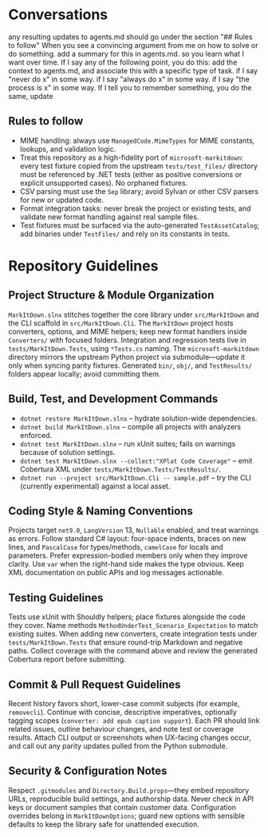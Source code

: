 # Conversations
any resulting updates to agents.md should go under the section "## Rules to follow"
When you see a convincing argument from me on how to solve or do something. add a summary for this in agents.md. so you learn what I want over time.
If I say any of the following point, you do this: add the context to agents.md, and associate this with a specific type of task.
if I say "never do x" in some way.
if I say "always do x" in some way.
if I say "the process is x" in some way.
If I tell you to remember something, you do the same, update


## Rules to follow
- MIME handling: always use `ManagedCode.MimeTypes` for MIME constants, lookups, and validation logic.
- Treat this repository as a high-fidelity port of `microsoft-markitdown`: every test fixture copied from the upstream `tests/test_files/` directory must be referenced by .NET tests (either as positive conversions or explicit unsupported cases). No orphaned fixtures.
- CSV parsing must use the `Sep` library; avoid Sylvan or other CSV parsers for new or updated code.
- Format integration tasks: never break the project or existing tests, and validate new format handling against real sample files.
- Test fixtures must be surfaced via the auto-generated `TestAssetCatalog`; add binaries under `TestFiles/` and rely on its constants in tests.

# Repository Guidelines

## Project Structure & Module Organization
`MarkItDown.slnx` stitches together the core library under `src/MarkItDown` and the CLI scaffold in `src/MarkItDown.Cli`. The `MarkItDown` project hosts converters, options, and MIME helpers; keep new format handlers inside `Converters/` with focused folders. Integration and regression tests live in `tests/MarkItDown.Tests`, using `*Tests.cs` naming. The `microsoft-markitdown` directory mirrors the upstream Python project via submodule—update it only when syncing parity fixtures. Generated `bin/`, `obj/`, and `TestResults/` folders appear locally; avoid committing them.

## Build, Test, and Development Commands
- `dotnet restore MarkItDown.slnx` – hydrate solution-wide dependencies.
- `dotnet build MarkItDown.slnx` – compile all projects with analyzers enforced.
- `dotnet test MarkItDown.slnx` – run xUnit suites; fails on warnings because of solution settings.
- `dotnet test MarkItDown.slnx --collect:"XPlat Code Coverage"` – emit Cobertura XML under `tests/MarkItDown.Tests/TestResults/`.
- `dotnet run --project src/MarkItDown.Cli -- sample.pdf` – try the CLI (currently experimental) against a local asset.

## Coding Style & Naming Conventions
Projects target `net9.0`, `LangVersion` 13, `Nullable` enabled, and treat warnings as errors. Follow standard C# layout: four-space indents, braces on new lines, and `PascalCase` for types/methods, `camelCase` for locals and parameters. Prefer expression-bodied members only when they improve clarity. Use `var` when the right-hand side makes the type obvious. Keep XML documentation on public APIs and log messages actionable.

## Testing Guidelines
Tests use xUnit with Shouldly helpers; place fixtures alongside the code they cover. Name methods `MethodUnderTest_Scenario_Expectation` to match existing suites. When adding new converters, create integration tests under `tests/MarkItDown.Tests` that ensure round-trip Markdown and negative paths. Collect coverage with the command above and review the generated Cobertura report before submitting.

## Commit & Pull Request Guidelines
Recent history favors short, lower-case commit subjects (for example, `removecli`). Continue with concise, descriptive imperatives, optionally tagging scopes (`converter: add epub caption support`). Each PR should link related issues, outline behaviour changes, and note test or coverage results. Attach CLI output or screenshots when UX-facing changes occur, and call out any parity updates pulled from the Python submodule.

## Security & Configuration Notes
Respect `.gitmodules` and `Directory.Build.props`—they embed repository URLs, reproducible build settings, and authorship data. Never check in API keys or document samples that contain customer data. Configuration overrides belong in `MarkItDownOptions`; guard new options with sensible defaults to keep the library safe for unattended execution.
